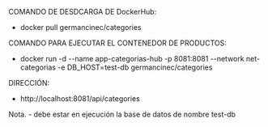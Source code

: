 COMANDO DE DESDCARGA DE DockerHub:

  - docker pull germancinec/categories

COMANDO PARA EJECUTAR EL CONTENEDOR DE PRODUCTOS:

  - docker run -d --name app-categorias-hub -p 8081:8081 --network net-categorias -e DB_HOST=test-db germancinec/categories

DIRECCIÓN:

  - http://localhost:8081/api/categories

Nota. - debe estar en ejecución la base de datos de nombre test-db


